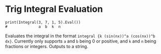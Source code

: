 # Trig Integral Evaluation

    print(Integral(3, 7, 1, 5).Eval())
    #              a  b  k  n

Evaluates the integral in the format `integral {k (sin(nx))^a (cos(nx))^b dx}`. Currently only supports `a` and `b` being 0 or positive, and `k` and `n` being fractions or integers. Outputs to a string.
